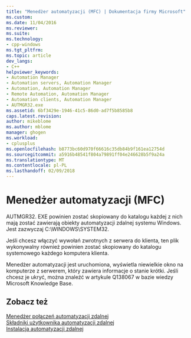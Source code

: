 ```yaml
---
title: "Menedżer automatyzacji (MFC) | Dokumentacja firmy Microsoft"
ms.custom: 
ms.date: 11/04/2016
ms.reviewer: 
ms.suite: 
ms.technology:
- cpp-windows
ms.tgt_pltfrm: 
ms.topic: article
dev_langs:
- C++
helpviewer_keywords:
- Automation Manager
- Automation servers, Automation Manager
- Automation, Automation Manager
- Remote Automation, Automation Manager
- Automation clients, Automation Manager
- AUTMGR32.exe
ms.assetid: 6bf3429e-1946-41c5-86d0-ad7f5b8585b8
caps.latest.revision: 
author: mikeblome
ms.author: mblome
manager: ghogen
ms.workload:
- cplusplus
ms.openlocfilehash: b8773bc60d970f66616c35db84b9f161ea12754d
ms.sourcegitcommit: a5916b48541f804a79891ff04e246628b5f9a24a
ms.translationtype: MT
ms.contentlocale: pl-PL
ms.lasthandoff: 02/09/2018
---
```

# <a name="automation-manager-mfc"></a>Menedżer automatyzacji (MFC)
AUTMGR32. EXE powinien zostać skopiowany do katalogu każdej z nich mają zostać zawierają obiekty automatyzacji zdalnej systemu Windows. Jest zazwyczaj C:\WINDOWS\SYSTEM32.  
  
 Jeśli chcesz włączyć wywołań zwrotnych z serwera do klienta, ten plik wykonywalny również powinien zostać skopiowany do katalogu systemowego każdego komputera klienta.  
  
 Menedżer automatyzacji jest uruchomiona, wyświetla niewielkie okno na komputerze z serwerem, który zawiera informacje o stanie krótki. Jeśli chcesz je ukryć, można znaleźć w artykule Q138067 w bazie wiedzy Microsoft Knowledge Base.  
  
## <a name="see-also"></a>Zobacz też  
 [Menedżer połączeń automatyzacji zdalnej](../mfc/remote-automation-connection-manager.md)   
 [Składniki użytkownika automatyzacji zdalnej](../mfc/remote-automation-user-components.md)   
 [Instalacja automatyzacji zdalnej](../mfc/remote-automation-installation.md)

